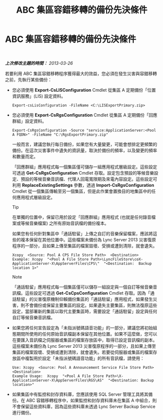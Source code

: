 ﻿---
title: ABC 集區容錯移轉的備份先決條件
TOCTitle: ABC 集區容錯移轉的備份先決條件
ms:assetid: 652046f5-6086-4592-902d-d5789581977d
ms:mtpsurl: https://technet.microsoft.com/zh-tw/library/JJ945634(v=OCS.15)
ms:contentKeyID: 52056141
ms.date: 08/10/2015
mtps_version: v=OCS.15
ms.translationtype: HT
---

# ABC 集區容錯移轉的備份先決條件

 

_**上次修改主題的時間：** 2013-03-26_

若要利用 ABC 集區容錯移轉程序獲得最大的效益，您必須在發生災害與容錯移轉之前，先執行某些備份：

  - 您必須使用 **Export-CsLISConfiguration** Cmdlet 從集區 A 定期備份「位置資訊服務」(LIS) 設定資料。
    
        Export-csLisConfiguration -FileName <C:\LISExportPrimary.zip>

  - 您必須使用 **Export-CsRgsConfiguration** Cmdlet 從集區 A 定期備份「回應群組」設定資料。
    
        Export-CsRgsConfiguration -Source "service:ApplicationServer:<Pool A FQDN>" -FileName "C:\RgsExportPrimary.zip"
    
    一般而言，建議您執行每日備份，如果您有大量變更，可能會想排定更頻繁的備份。在這次災害事件中遺失的資訊量，取決於備份的頻率，以及變更的頻率和數量而定。
    
    「回應群組」應用程式每一個集區僅可儲存一組應用程式層級設定。這些設定可透過 **Get-CsRgsConfiguration** Cmdlet 存取。設定包含預設的等候音樂設定、預設的等候音樂音訊檔、代理人回電寬限期及來電內容設定。這些設定可利用 **ReplaceExistingSettings** 參數，透過 **Import-CsRgsConfiguration** Cmdlet 從一個集區傳輸至另一個集區，但是此作業會置換目的地集區中的任何應用程式層級設定。
    
    > [!TIP]
    > 在單獨的位置中，保留已用於設定「回應群組」應用程式 (也就是任何錄音檔案或等候音樂檔案) 之所有原始音訊檔的備份複本。
    
    如果您有任何針對集區中「通話駐留」上傳之自訂的音樂保留檔案，應該將這些的複本保留在其他位置中。這些檔案未備份為 Lync Server 2013 災害復原程序的一部分，且如果上傳至集區的檔案毀壞、受損或遭到清除，就會遺失。
    
        Xcopy  <Source: Pool A CPS File Store Path>  <Destination>
        Example: Xcopy  "<Pool A File Store Path>\LyncFileStore\coX-ApplicationServer-X\AppServerFiles\CPS\"  "<Destination:  Backup location 1>"
    
    > [!NOTE]  
    > 「通話駐留」應用程式每一個集區僅可以儲存一組設定與一個自訂等候音樂音訊檔。這些設定可透過 <strong>Get-CsCpsConfiguration</strong> Cmdlet 存取。因為「通話駐留」的災害復原機制仰賴備份集區的「通話駐留」應用程式，如果發生災害，則不會備份或保留主要集區的設定。如果遺失主要集區，則無法復原這些設定，當部署新的集區以取代主要集區時，需要設定「通話駐留」設定與任何自訂等候音樂音訊檔。
    


  - 如果您將任何宣告設定為「未指派號碼語音功能」的一部分，建議您將初始組態期間所使用的任何原始音訊檔副本保留在其他位置。如果不這麼做，您可以在要匯入音訊檔之伺服器或集區的檔案存放區中，取得已設定音訊檔的副本。這些檔案未備份為 Lync Server 2013 災害復原程序的一部分，且如果上傳至集區的檔案毀壞、受損或遭到清除，就會遺失。若要從伺服器或集區的檔案存放區中複製用於設定「未指派號碼語音功能」的所有音訊檔，請使用：
    
        Use: Xcopy  <Source: Pool A Announcement Service File Store Path>  <Destination>
        Example Usage:  Xcopy  "<Pool A File Store Path>\X-ApplicationServer-X\AppServerFiles\RGS\AS"  "<Destination: Backup location>"

  - 如果集區中有監控和封存資料庫，您應該使用 SQL Server 管理工具將其備份。在 ABC 容錯移轉程序中，如果監控和封存資料庫未在集區 A 中組合，則不會保留這些資料庫，因為這些資料庫未透過 Lync Server Backup Service 進行備份。

